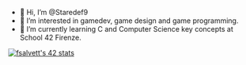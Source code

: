 - 👋 Hi, I’m @Staredef9
- 👀 I’m interested in gamedev, game design and game programming.
- 🌱 I’m currently learning C and Computer Science key concepts at School 42 Firenze.


[![fsalvett's 42 stats](https://badge42.vercel.app/api/v2/clfuug9fy003008l0wzr5gf4l/stats?cursusId=21&coalitionId=284)](https://github.com/JaeSeoKim/badge42)
<!---
Staredef9/Staredef9 is a ✨ special ✨ repository because its `README.md` (this file) appears on your GitHub profile.
You can click the Preview link to take a look at your changes.
--->
